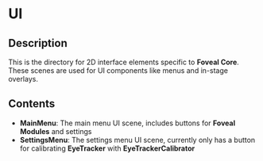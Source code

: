 # UI

## Description

This is the directory for 2D interface elements specific to **Foveal Core**.
These scenes are used for UI components like menus and in-stage overlays.

## Contents

- **MainMenu**: The main menu UI scene, includes buttons for **Foveal Modules** and settings
- **SettingsMenu**: The settings menu UI scene, currently only has a button for calibrating **EyeTracker** with **EyeTrackerCalibrator**